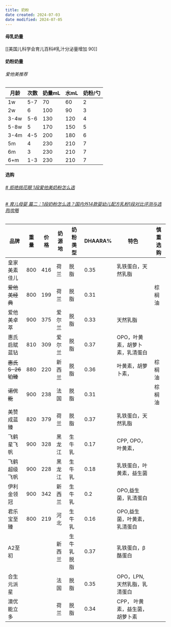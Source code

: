 ```yaml
---
title: 奶粉
date created: 2024-07-03
date modified: 2024-07-05
---
```


#### 母乳奶量

[[美国儿科学会育儿百科#乳汁分泌量增加 90]]

#### 奶粉奶量

###### 爱他美推荐

| 月龄 | 次数 | 奶量mL | 水mL  | 奶粉/勺 |
| ---- | ---- | ------ | --- | ---- |
| 1w   | 5-7  | 70     | 60  | 2    |
| 2w   | 6    | 100    | 90  | 3    |
| 3-4w | 5-6  | 130    | 120 | 4    |
| 5-8w | 5    | 170    | 150 | 5    |
| 3-4m | 4-5  | 200    | 180 | 6    |
| 5m   | 4    | 230    | 210 | 7    |
| 6m   | 3    | 230    | 210 | 7    |
| 6+m  | 1-3  | 230    | 210 | 7    |

#### 选购

###### [# 拒绝挑花眼 1段爱他美奶粉怎么选](https://post.smzdm.com/p/a30zego7/)

###### [# 育儿母婴 篇二：1段奶粉怎么选？国内外14款婴幼儿配方乳粉1段对比评测与选购攻略](https://post.smzdm.com/p/a8x6llrl/)

| 品牌         | 重量 | 价格 | 奶源地 | 奶粉类型   | DHAARA% | 特色                            | 慎重选购 |
| ------------ | ---- | ---- | ------ | ---------- | ------- | ------------------------------- | -------- |
| 皇家美素佳儿 | 800  | 416  | 荷兰   | 脱脂       | 0.35    | 乳铁蛋白，天然乳脂              |          |
| ~~爱他美经典~~   | 800  | 199  | 荷兰   | 脱脂       | 0.31    |                                 |  棕榈油        |
| 爱他美卓萃   | 900  | 375  | 爱尔兰 | 脱脂       | 0.33    | 天然乳脂                        |          |
| 惠氏启赋蓝钻 | 810  | 309  | 爱尔兰 | 脱脂       | 0.37    | OPO，叶黄素，胡萝卜素，乳清蛋白 |          |
| ~~惠氏S-26铂臻~~ | 880  | 220  | 新西兰 | 脱脂       | 0.36    | 叶黄素，胡萝卜素，              |   棕榈油       |
| ~~诺优能~~       | 900  | 238  | 法国   | 脱脂       | 0.31    |                                 |     棕榈油     |
| 美赞成蓝臻   | 820  | 379  | 荷兰   | 脱脂       | 0.37    | 乳铁蛋白，天然乳脂              |          |
| 飞鹤星飞帆   | 900  | 328  | 黑龙江 | 生牛乳     | 0.17    | CPP, OPO，叶黄素，              |          |
| 飞鹤超级飞帆 | 900  | 228  | 黑龙江 | 生牛乳     | 0.18    | 乳铁蛋白，叶黄素，益生菌        |          |
| 伊利金领冠   | 900  | 342  | 新西兰 | 生牛乳     | 0.2     | OPO,益生菌，乳清蛋白            |          |
| 君乐宝至臻   | 800  | 219  | 河北   | 生牛乳     | 0.16    | OPO,益生菌，叶黄素，乳清蛋白    |          |
| A2至初       |      |      | 新西兰 | 生牛乳脱脂 | 0.37    | 乳铁蛋白，β酪蛋白               |          |
| 合生元派星   |      |      | 法国   | 脱脂       | 0.35    | OPO，LPN, 天然乳脂，乳清蛋白    |          |
| 澳优能立多   |      |      | 荷兰   | 脱脂       | 0.34    | CPP， 叶黄素，益生菌，胡萝卜素  |          |
